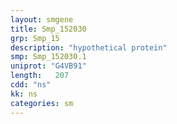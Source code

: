 ```yaml
---
layout: smgene
title: Smp_152030
grp: Smp_15
description: "hypothetical protein"
smp: Smp_152030.1
uniprot: "G4VB91"
length:   207
cdd: "ns"
kk: ns
categories: sm
---
```

